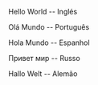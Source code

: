 Hello World  -- Inglés

Olá Mundo    -- Português

Hola Mundo  --  Espanhol

Привет мир  --  Russo

Hallo Welt  --  Alemão
